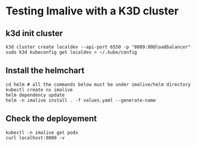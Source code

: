 # Testing Imalive with a K3D cluster

## k3d init cluster

```shell
k3d cluster create localdev --api-port 6550 -p "8089:80@loadbalancer"
sudo k3d kubeconfig get localdev > ~/.kube/config 
```

## Install the helmchart

```shell
cd helm # all the commands below must be under imalive/helm directory
kubectl create ns imalive
helm dependency update
helm -n imalive install . -f values.yaml --generate-name
```

## Check the deployement

```shell
kubectl -n imalive get pods
curl localhost:8089 -v
```
